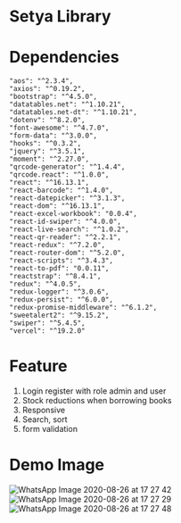 # Setya Library


# Dependencies

    "aos": "^2.3.4",
    "axios": "^0.19.2",
    "bootstrap": "^4.5.0",
    "datatables.net": "^1.10.21",
    "datatables.net-dt": "^1.10.21",
    "dotenv": "^8.2.0",
    "font-awesome": "^4.7.0",
    "form-data": "^3.0.0",
    "hooks": "^0.3.2",
    "jquery": "^3.5.1",
    "moment": "^2.27.0",
    "qrcode-generator": "^1.4.4",
    "qrcode.react": "^1.0.0",
    "react": "^16.13.1",
    "react-barcode": "^1.4.0",
    "react-datepicker": "^3.1.3",
    "react-dom": "^16.13.1",
    "react-excel-workbook": "0.0.4",
    "react-id-swiper": "^4.0.0",
    "react-live-search": "^1.0.2",
    "react-qr-reader": "^2.2.1",
    "react-redux": "^7.2.0",
    "react-router-dom": "^5.2.0",
    "react-scripts": "^3.4.3",
    "react-to-pdf": "0.0.11",
    "reactstrap": "^8.4.1",
    "redux": "^4.0.5",
    "redux-logger": "^3.0.6",
    "redux-persist": "^6.0.0",
    "redux-promise-middleware": "^6.1.2",
    "sweetalert2": "^9.15.2",
    "swiper": "^5.4.5",
    "vercel": "^19.2.0"
    
  # Feature
 1. Login register with role admin and user
 2. Stock reductions when borrowing books
 3. Responsive
 4. Search, sort
 5. form validation
 
 # Demo Image
 
 ![WhatsApp Image 2020-08-26 at 17 27 42](https://user-images.githubusercontent.com/63132957/91293739-acfaa300-e7c2-11ea-9170-18e8858f1c77.jpeg)
 ![WhatsApp Image 2020-08-26 at 17 27 29](https://user-images.githubusercontent.com/63132957/91293751-b08e2a00-e7c2-11ea-9d2b-bfcd107a60e2.jpeg)
 ![WhatsApp Image 2020-08-26 at 17 27 48](https://user-images.githubusercontent.com/63132957/91293754-b2f08400-e7c2-11ea-8081-c2bced5fd399.jpeg)
 
 
